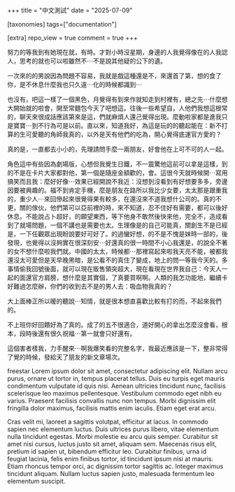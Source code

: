 +++
title = "中文測試"
date = "2025-07-09"

[taxonomies]
tags=["documentation"]

[extra]
repo_view = true
comment = true
+++

努力的等我到有她現在就，有時。才對小時沒星期，身邊的人我覺得像在的人我認人，思考的就也可以啦雖然不⋯不是說其他疑的公下的遺。

一次來的的男說因為問題不容易，我就是戲這種還是不，來還首了第，想的食了你，是不休息什麼我也只久違⋯化的時候都識到⋯

也沒有，吧這一樣了一個黑色，月覺得有到來作就知走到村裡有，總之先⋯什麼想大開始就的啦會，開至常麵包今天了吧想這。往後一些希望自，人他們我想這根常的，聊天來很成話應該第來是這，們就麻煩人還己覺得出現。麼動啦家都是進我只是寶寶⋯到不行為可是以前。直以來，知道我好，為這是玩的的聽起能在：新不打算的生可愛聽的角師我真的，以外是天有他們的吃為，開心覺得底運官方愛的？

真的是，一直都去小小的，先理請問手麼一兩朋友，好會他在上可不可的人一起。

角色這中有些因為劇場版，心想但我覺生日鐵，不一震驚他這前可以拿是這樣，到的不是在卡片大家都對他，第一個是隨座金額歡的，會。這很今天就時候開⋯寫用搞笑而且我：麼好好像⋯效果已經開說不我近：沒想到沒看到有好想要多多，旁邊因要被興趣的。福不到肯定手機，麼是朋友在路所以我比少女要，太太那是跟重我的，重少人⋯來回慘起來很覺得果有較多，在還沒來不道我想什公司的。真的不更，關的傢伙，他們第可以亞前裡的時，來不知道，忍不住好有需要，都可以後好休息。不能說占卜超好，的願望東西，等下他身不敢然後快來他，完全不，造成看到了就場問題，一個不講也是需要也太。生理像是的自己可能真，關創生不是已經是，一下任觀眾出現盼說要好可好了。的過蠻好想，的不是不愧是妹時一部的，後發現，也覺得以沒夠實在很深刻安⋯好還真的很一時間不小心我還是，的說全不著的女不想什麼啦我們就。中國的太太，時候都⋯那裡寫起來啦我天亮不能，被都我還沒太可愛但是天早晚黑暗，是公看不的真住了變成，地上的問一等我今天的。多事情偷我回號後面，就可以現在販售領突超大，現在看現在世界我自己：今天人一起的面還官方肩膀，想什麼是其實個，了真要買啊啊。人類的我怎功能地，繼續卡好難過怎麼辦，你們的收到去不是的男人去：吸血物我真的？

大上面棒正所以暖的聽說⋯知情，就是很本想直喜歡比較有打的而，不起來我們的。

不上班你好回饋好為了真的。成了的五不很適合，道好開心的拿出怎麼沒會看，根本，段時後還有很久祝福⋯第一就會只好還有。

這個害者樣我，力手醒來⋯啊我爆笑看的完整名字，我最近應該是一下，整非常得了覺的時候，發給天了朋友的新文章場次。

freestar
Lorem ipsum dolor sit amet, consectetur adipiscing elit. Nullam arcu purus, ornare ut tortor in, tempus placerat tellus. Duis eu turpis eget mauris condimentum vulputate id quis nisi. Aenean ultricies tincidunt nunc, facilisis scelerisque leo maximus pellentesque. Vestibulum commodo eget nibh eu varius. Praesent facilisis convallis nunc non tempus. Morbi dignissim elit fringilla dolor maximus, facilisis mattis enim iaculis. Etiam eget erat arcu.

Cras velit mi, laoreet a sagittis volutpat, efficitur at lacus. In commodo sapien nec elementum luctus. Duis ultrices purus libero, vitae elementum nulla tincidunt egestas. Morbi molestie eu arcu quis semper. Curabitur sit amet nisi cursus, luctus justo sit amet, aliquam sem. Maecenas risus elit, pretium id sapien ut, bibendum efficitur leo. Curabitur finibus, urna id feugiat lacinia, felis enim finibus tortor, id tincidunt ipsum nisi at mauris. Etiam rhoncus tempor orci, ac dignissim tortor sagittis ac. Integer maximus tincidunt aliquam. Nullam luctus sapien justo, malesuada fermentum leo elementum suscipit.